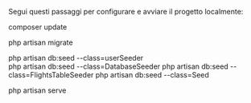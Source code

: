 Segui questi passaggi per configurare e avviare il progetto localmente:

composer update

php artisan migrate

php artisan db:seed --class=userSeeder    
php artisan db:seed --class=DatabaseSeeder
php artisan db:seed --class=FlightsTableSeeder
php artisan db:seed --class=Seed     

php artisan serve
